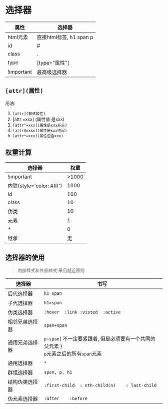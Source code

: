 # 选择器

| 属性       | 选择器                  |
| ---------- | ----------------------- |
| html元素   | 直接html标签, h1 span p |
| id         | #                       |
| class      | .                       |
| type       | [type="属性"]           |
| !important | 最高级选择器            |

## `[attr](属性)`

用法:

1. `[attr](有该属性)`
2. [attr =xxx] (属性值 是xxx)
3. `[attr^=xxx](属性是xxx开头)`
4. `[attr$=xxx](属性是xxx结尾)`
5. `[attr*=xxx](属性包含xxx)`

## 权重计算

| 选择器                    | 权重  |
| ------------------------- | ----- |
| !important                | >1000 |
| 内联(style='color: #fff') | 1000  |
| id                        | 100   |
| class                     | 10    |
| 伪类                      | 10    |
| 元素                      | 1     |
| \*                        | 0     |
| 继承                      | 无    |

## 选择器的使用

> 内部样式和外部样式 采用就近原则

| 选择器         | 书写                                                                                    |
| -------------- | --------------------------------------------------------------------------------------- |
| 后代选择器     | `h1 span`                                                                               |
| 子代选择器     | `h1>span`                                                                               |
| 伪类选择器     | `:hover  :link :visted  :active`                                                        |
| 相邻兄弟选择器 | `span+span`                                                                             |
| 通用兄弟选择器 | `p~span`( 不一定要紧跟着, 但是必须要有一个共同的父元素 )<br>`p`元素之后的所有`span`元素 |
| 通用选择器     | `*`                                                                                     |
| 群组选择器     | `span, p, h1`                                                                           |
| 结构伪类选择器 | `:first-child  : nth-child(n)    : last-child`                                          |
| 伪元素选择器   | `:after    :before`                                                                     |
